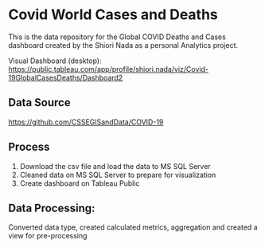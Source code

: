 # Covid World Cases and Deaths
This is the data repository for the Global COVID Deaths and Cases dashboard created by the Shiori Nada as a personal Analytics project. 

Visual Dashboard (desktop): https://public.tableau.com/app/profile/shiori.nada/viz/Covid-19GlobalCasesDeaths/Dashboard2

## Data Source
https://github.com/CSSEGISandData/COVID-19

## Process
1. Download the csv file and load the data to MS SQL Server 
2. Cleaned data on MS SQL Server to prepare for visualization 
3. Create dashboard on Tableau Public 

## Data Processing:
Converted data type, created calculated metrics, aggregation and created a view for pre-processing


